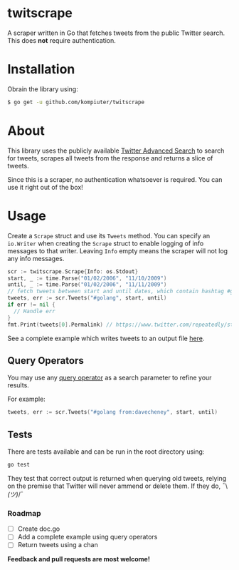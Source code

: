 # twitscrape
A scraper written in Go that fetches tweets from the public Twitter search. This does **not** require authentication.

# Installation
Obrain the library using:

```bash
$ go get -u github.com/kompiuter/twitscrape
```

# About
This library uses the publicly available [Twitter Advanced Search](https://twitter.com/search-advanced?lang=en) to search for tweets, scrapes all tweets from the response and returns a slice of tweets.

Since this is a scraper, no authentication whatsoever is required. You can use it right out of the box!

# Usage
Create a `Scrape` struct and use its `Tweets` method. You can specify an `io.Writer` when creating the `Scrape` struct to enable logging of info messages to that writer. 
Leaving `Info` empty means the scraper will not log any info messages.

```go
scr := twitscrape.Scrape{Info: os.Stdout}
start, _ := time.Parse("01/02/2006", "11/10/2009")
until, _ := time.Parse("01/02/2006", "11/11/2009")
// fetch tweets between start and until dates, which contain hashtag #golang
tweets, err := scr.Tweets("#golang", start, until)
if err != nil {
  // Handle err
}
fmt.Print(tweets[0].Permalink) // https://www.twitter.com/repeatedly/status/5603770675
```

See a complete example which writes tweets to an output file [here](https://github.com/kompiuter/twitscrape/blob/master/example/main.go).


## Query Operators

You may use any [query operator](https://dev.twitter.com/rest/public/search#query-operators) as a search parameter to refine your results.

For example:

```go
tweets, err := scr.Tweets("#golang from:davecheney", start, until)
```

## Tests

There are tests available and can be run in the root directory using:

```bash
go test
```

They test that correct output is returned when querying old tweets, relying on the premise that Twitter will never ammend or delete them. If they do, ¯\\_(ツ)_/¯
### Roadmap

- [ ] Create doc.go
- [ ] Add a complete example using query operators
- [ ] Return tweets using a chan

**Feedback and pull requests are most welcome!**




